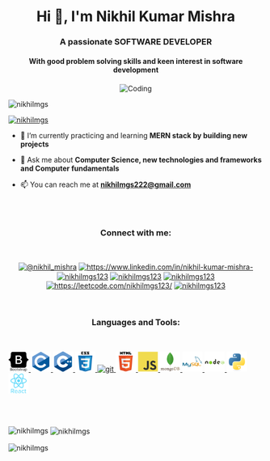 <h1 align="center">Hi 👋, I'm Nikhil Kumar Mishra</h1>
<h3 align="center">A passionate SOFTWARE DEVELOPER </h3>
<h4 align="center">With good problem solving skills and keen interest in software development </h4>

<p align = "center"><img align = "center" alt = "Coding" width = "400" src = "https://media.giphy.com/media/26tn33aiTi1jkl6H6/giphy.gif"></p>

<p align="left"> <img src="https://komarev.com/ghpvc/?username=nikhilmgs&label=Profile%20views&color=0e75b6&style=flat" alt="nikhilmgs" /> </p>

<p align="left"> <a href="https://github.com/ryo-ma/github-profile-trophy"><img src="https://github-profile-trophy.vercel.app/?username=nikhilmgs" alt="nikhilmgs" /></a> </p>

- 🌱 I’m currently practicing and learning **MERN stack by building new projects**

- 💬 Ask me about **Computer Science, new technologies and frameworks and Computer fundamentals**

- 📫 You can reach me at **nikhilmgs222@gmail.com**


<br>
<br>
<h3 align="center">Connect with me:</h3>
<br>
<p align="center">
<a href="https://dev.to/@nikhil_mishra" target="blank"><img align="center" src="https://raw.githubusercontent.com/rahuldkjain/github-profile-readme-generator/master/src/images/icons/Social/devto.svg" alt="@nikhil_mishra" height="30" width="40" /></a>
<a href="https://linkedin.com/in/https://www.linkedin.com/in/nikhil-kumar-mishra-" target="blank"><img align="center" src="https://raw.githubusercontent.com/rahuldkjain/github-profile-readme-generator/master/src/images/icons/Social/linked-in-alt.svg" alt="https://www.linkedin.com/in/nikhil-kumar-mishra-" height="30" width="40" /></a>
<a href="https://www.codechef.com/users/nikhilmgs123" target="blank"><img align="center" src="https://cdn.jsdelivr.net/npm/simple-icons@3.1.0/icons/codechef.svg" alt="nikhilmgs123" height="30" width="40" /></a>
<a href="https://www.hackerrank.com/nikhilmgs123" target="blank"><img align="center" src="https://raw.githubusercontent.com/rahuldkjain/github-profile-readme-generator/master/src/images/icons/Social/hackerrank.svg" alt="nikhilmgs123" height="30" width="40" /></a>  
<a href="https://codeforces.com/profile/nikhilmgs123" target="blank"><img align="center" src="https://raw.githubusercontent.com/rahuldkjain/github-profile-readme-generator/master/src/images/icons/Social/codeforces.svg" alt="nikhilmgs123" height="30" width="40" /></a>
<a href="https://leetcode.com/nikhilmgs123/" target="blank"><img align="center" src="https://raw.githubusercontent.com/rahuldkjain/github-profile-readme-generator/master/src/images/icons/Social/leet-code.svg" alt="https://leetcode.com/nikhilmgs123/" height="30" width="40" /></a>
<a href="https://auth.geeksforgeeks.org/user/nikhilmgs123" target="blank"><img align="center" src="https://raw.githubusercontent.com/rahuldkjain/github-profile-readme-generator/master/src/images/icons/Social/geeks-for-geeks.svg" alt="nikhilmgs123" height="30" width="40" /></a>
</p>
<br>

<h3 align="center">Languages and Tools:</h3>

<br>
<p align="left"> <a href="https://getbootstrap.com" target="_blank" rel="noreferrer"> <img src="https://raw.githubusercontent.com/devicons/devicon/master/icons/bootstrap/bootstrap-plain-wordmark.svg" alt="bootstrap" width="40" height="40"/> </a> <a href="https://www.cprogramming.com/" target="_blank" rel="noreferrer"> <img src="https://raw.githubusercontent.com/devicons/devicon/master/icons/c/c-original.svg" alt="c" width="40" height="40"/> </a> <a href="https://www.w3schools.com/cpp/" target="_blank" rel="noreferrer"> <img src="https://raw.githubusercontent.com/devicons/devicon/master/icons/cplusplus/cplusplus-original.svg" alt="cplusplus" width="40" height="40"/> </a> <a href="https://www.w3schools.com/css/" target="_blank" rel="noreferrer"> <img src="https://raw.githubusercontent.com/devicons/devicon/master/icons/css3/css3-original-wordmark.svg" alt="css3" width="40" height="40"/> </a> <a href="https://git-scm.com/" target="_blank" rel="noreferrer"> <img src="https://www.vectorlogo.zone/logos/git-scm/git-scm-icon.svg" alt="git" width="40" height="40"/> </a> <a href="https://www.w3.org/html/" target="_blank" rel="noreferrer"> <img src="https://raw.githubusercontent.com/devicons/devicon/master/icons/html5/html5-original-wordmark.svg" alt="html5" width="40" height="40"/> </a> <a href="https://developer.mozilla.org/en-US/docs/Web/JavaScript" target="_blank" rel="noreferrer"> <img src="https://raw.githubusercontent.com/devicons/devicon/master/icons/javascript/javascript-original.svg" alt="javascript" width="40" height="40"/> </a> <a href="https://www.mongodb.com/" target="_blank" rel="noreferrer"> <img src="https://raw.githubusercontent.com/devicons/devicon/master/icons/mongodb/mongodb-original-wordmark.svg" alt="mongodb" width="40" height="40"/> </a> <a href="https://www.mysql.com/" target="_blank" rel="noreferrer"> <img src="https://raw.githubusercontent.com/devicons/devicon/master/icons/mysql/mysql-original-wordmark.svg" alt="mysql" width="40" height="40"/> </a> <a href="https://nodejs.org" target="_blank" rel="noreferrer"> <img src="https://raw.githubusercontent.com/devicons/devicon/master/icons/nodejs/nodejs-original-wordmark.svg" alt="nodejs" width="40" height="40"/> </a> <a href="https://www.python.org" target="_blank" rel="noreferrer"> <img src="https://raw.githubusercontent.com/devicons/devicon/master/icons/python/python-original.svg" alt="python" width="40" height="40"/> </a> <a href="https://reactjs.org/" target="_blank" rel="noreferrer"> <img src="https://raw.githubusercontent.com/devicons/devicon/master/icons/react/react-original-wordmark.svg" alt="react" width="40" height="40"/> </a> </p>

<br>
<br>
<p><img align="left" src="https://github-readme-stats.vercel.app/api/top-langs?username=nikhilmgs&show_icons=true&locale=en&layout=compact&theme=algolia" alt="nikhilmgs" /></p>

<p>&nbsp;<img align="center" src="https://github-readme-stats.vercel.app/api?username=nikhilmgs&show_icons=true&locale=en&theme=algolia" alt="nikhilmgs" /></p>


<p><img align="center" src="https://github-readme-streak-stats.herokuapp.com/?user=nikhilmgs&theme=algolia" alt="nikhilmgs" /></p>
